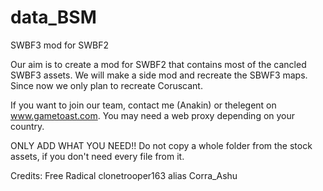 # data_BSM
SWBF3 mod for SWBF2

Our aim is to create a mod for SWBF2 that contains most of the cancled SWBF3 assets. We will make a
side mod and recreate the SBWF3 maps. Since now we only plan to recreate Coruscant.

If you want to join our team, contact me (Anakin) or thelegent on www.gametoast.com. You may need a 
web proxy depending on your country.

ONLY ADD WHAT YOU NEED!! Do not copy a whole folder from the stock assets, if you don't need every file
from it.

Credits:
Free Radical
clonetrooper163 alias Corra_Ashu